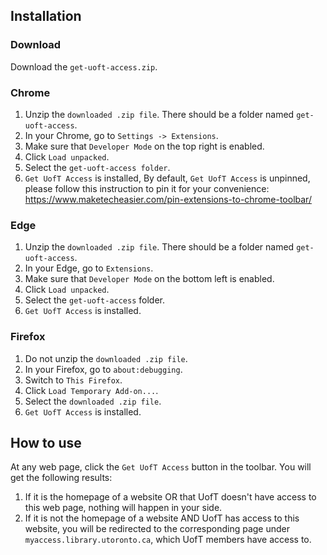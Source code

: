 ## Installation
### Download
Download the `get-uoft-access.zip`.
### Chrome
1. Unzip the `downloaded .zip file`. There should be a folder named `get-uoft-access`.
2. In your Chrome, go to `Settings -> Extensions`.
3. Make sure that `Developer Mode` on the top right is enabled.
4. Click `Load unpacked`.
5. Select the `get-uoft-access folder`.
6. `Get UofT Access` is installed, By default, `Get UofT Access` is unpinned, please follow this instruction to pin it for your convenience: https://www.maketecheasier.com/pin-extensions-to-chrome-toolbar/
### Edge
1. Unzip the `downloaded .zip file`. There should be a folder named `get-uoft-access`.
2. In your Edge, go to `Extensions`.
3. Make sure that `Developer Mode` on the bottom left is enabled.
4. Click `Load unpacked`.
5. Select the `get-uoft-access` folder.
6. `Get UofT Access` is installed.
### Firefox
1. Do not unzip the `downloaded .zip file`.
2. In your Firefox, go to `about:debugging`.
3. Switch to `This Firefox`.
4. Click `Load Temporary Add-on...`.
5. Select the `downloaded .zip file`.
6. `Get UofT Access` is installed.
## How to use
At any web page, click the `Get UofT Access` button in the toolbar.
You will get the following results:
1. If it is the homepage of a website OR that UofT doesn't have access to this web page, nothing will happen in your side.
2. If it is not the homepage of a website AND UofT has access to this website, you will be redirected to the corresponding page under `myaccess.library.utoronto.ca`, which UofT members have access to.